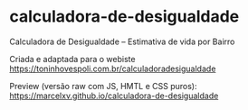 # calculadora-de-desigualdade
Calculadora de Desigualdade – Estimativa de vida por Bairro

Criada e adaptada para o webiste https://toninhovespoli.com.br/calculadoradesigualdade

Preview (versão raw com JS, HMTL e CSS puros): https://marcelxv.github.io/calculadora-de-desigualdade
